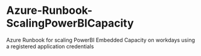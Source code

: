 # Azure-Runbook-ScalingPowerBICapacity
Azure Runbook for scaling PowerBI Embedded Capacity on workdays using a registered application credentials
